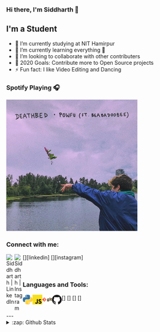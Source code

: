 ### Hi there, I'm Siddharth 👋
## I'm a Student

- 🔭 I’m currently studying at NIT Hamirpur
- 🌱 I’m currently learning everything 🤣
- 👯 I’m looking to collaborate with other contributers
- 🥅 2020 Goals: Contribute more to Open Source projects
- ⚡ Fun fact: I like Video Editing and Dancing

### Spotify Playing 🎧
[<img src="https://github.com/Siddharthm10/Siddharthm10/blob/master/Images/DeathBed.jpeg" alt="Siddharth's Spotify Playing" width="350" />](https://open.spotify.com/track/7eJMfftS33KTjuF7lTsMCx?si=iB5pwmGlTLyfrtSScQR5Cw)

### Connect with me:
[<img align="left" alt="Siddharth | LinkedIn" width="22px" src="https://www.https://www.linkedin.com/in/siddharthmehtaid/" />][linkedin]
[<img align="left" alt="Siddharth | Instagram" width="22px" src="https:https://www.instagram.com/siddharth_m10/" />][instagram]

<br />

### Languages and Tools:
[<img align="left" alt="Python" width="26px" src="https://github.com/Siddharthm10/Siddharthm10/blob/master/Images/Python.png" />]
[<img align="left" alt="JS" width="26px" src="https://github.com/Siddharthm10/Siddharthm10/blob/master/Images/JS.png" />]
[<img align="left" alt="Git" width="26px" src="https://raw.githubusercontent.com/github/explore/80688e429a7d4ef2fca1e82350fe8e3517d3494d/topics/git/git.png" />]
[<img align="left" alt="GitHub" width="26px" src="https://raw.githubusercontent.com/github/explore/78df643247d429f6cc873026c0622819ad797942/topics/github/github.png" />]

<br />
---

<details>
  <summary>:zap: Github Stats </summary>

  <img align="left" alt="Siddharth's Github Stats" src="https://github-readme-stats.codestackr.vercel.app/api?username=Siddharthm10&show_icons=true&hide_border=true" />

</details>



